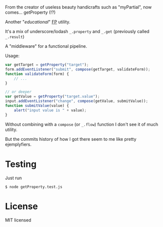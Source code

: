 From the creator of useless beauty handicrafts such as "myPartial", now comes... getProperty (!?)

Another "*educational*" [FP](https://en.wikipedia.org/wiki/Functional_programming) utility.

It's a mix of underscore/lodash `_.property` and `_.get` (previously called `_.result`)

A "middleware" for a functional pipeline.

Usage:

```javascript
var getTarget = getProperty("target");
form.addEventListener("submit", compose(getTarget, validateForm));
function validateForm(form) {
    // ...
}

// or deeper
var getValue = getProperty("target.value");
input.addEventListener("change", compose(getValue, submitValue));
function submitValue(value) {
    alert("input value is " + value);
}
```
Without combining with a `compose` (or `_.flow`) function I don't see it of much utility.

But the commits history of how I got there seem to me like pretty ejemplyfiers.

# Testing

Just run

`$ node getProperty.test.js`

# License

MIT licensed
